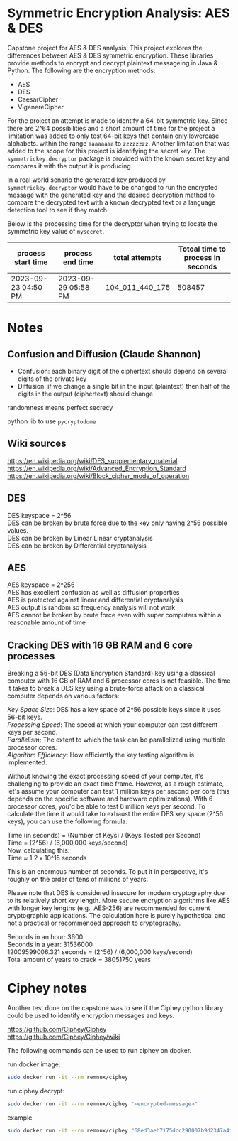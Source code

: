 # Symmetric Encryption Analysis: AES & DES

Capstone project for AES & DES analysis. This project explores the differences between AES & DES symmetric encryption. These libraries provide methods to encrypt and decrypt plaintext messageing in Java & Python. The following are the encryption methods:

- AES
- DES
- CaesarCipher
- VigenereCipher

For the project an attempt is made to identify a 64-bit symmetric key. Since there are 2^64 possibilities and a short amount of time for the project a limitation was added to only test 64-bit keys that contain only lowercase alphabets. within the range `aaaaaaaa` to `zzzzzzzz`. Another limitation that was added to the scope for this project is identifying the secret key. The `symmetrickey.decryptor` package is provided with the known secret key and compares it with the output it is producing. 

In a real world senario the generated key produced by `symmetrickey.decryptor` would have to be changed to run the encrypted message with the generated key and the desired decryption method to compare the decrypted text with a known decrypted text or a language detection tool to see if they match.

Below is the processing time for the decryptor when trying to locate the symmetric key value of `mysecret`.

|process start time |process end time   |total attempts |Totoal time to process in seconds|
|-------------------|-------------------|---------------|---------------------------------|
|2023-09-23 04:50 PM|2023-09-29 05:58 PM|104_011_440_175|508457                           |


# Notes
## Confusion and Diffusion (Claude Shannon)
  - Confusion: each binary digit of the ciphertext should depend on several digits of the private key
  - Diffusion: if we change a single bit in the input (plaintext) then half of the digits in the output (ciphertext) should change

randomness means perfect secrecy 

python lib to use `pycryptodome`

## Wiki sources
https://en.wikipedia.org/wiki/DES_supplementary_material \
https://en.wikipedia.org/wiki/Advanced_Encryption_Standard \
https://en.wikipedia.org/wiki/Block_cipher_mode_of_operation 

## DES

DES keyspace = 2^56 \
DES can be broken by brute force due to the key only having 2^56 possible values. \
DES can be broken by Linear Linear cryptanalysis \
DES can be broken by Differential cryptanalysis 


## AES

AES keyspace = 2^256 \
AES has excellent confusion as well as diffusion properties \
AES is protected against linear and differential cryptanalysis \
AES output is random so frequency analysis will not work \
AES cannot be broken by brute force even with super computers within a reasonable amount of time




## Cracking DES with  16 GB RAM and  6 core processes

Breaking a 56-bit DES (Data Encryption Standard) key using a classical computer with 16 GB of RAM and 6 processor cores is not feasible.
The time it takes to break a DES key using a brute-force attack on a classical computer depends on various factors:

*Key Space Size*: DES has a key space of 2^56 possible keys since it uses 56-bit keys. \
*Processing Speed*: The speed at which your computer can test different keys per second. \
*Parallelism*: The extent to which the task can be parallelized using multiple processor cores. \
*Algorithm Efficiency*: How efficiently the key testing algorithm is implemented.

Without knowing the exact processing speed of your computer, it's challenging to provide an exact time frame. However, as a rough estimate, 
let's assume your computer can test 1 million keys per second per core (this depends on the specific software and hardware optimizations). 
With 6 processor cores, you'd be able to test 6 million keys per second.
To calculate the time it would take to exhaust the entire DES key space (2^56 keys), you can use the following formula:

Time (in seconds) = (Number of Keys) / (Keys Tested per Second) \
Time = (2^56) / (6,000,000 keys/second) \
Now, calculating this: \
Time ≈ 1.2 x 10^15 seconds

This is an enormous number of seconds. To put it in perspective, it's roughly on the order of tens of millions of years.

Please note that DES is considered insecure for modern cryptography due to its relatively short key length. More secure encryption algorithms like AES with longer key lengths (e.g., AES-256) 
are recommended for current cryptographic applications. 
The calculation here is purely hypothetical and not a practical or recommended approach to cryptography.


Seconds in an hour: 3600 \
Seconds in a year: 31536000 \
12009599006.321 seconds = (2^56) / (6,000,000 keys/second) \
Total amount of years to crack = 38051750 years

# Ciphey notes
Another test done on the capstone was to see if the Ciphey python library could be used to identify encryption messages and keys.

https://github.com/Ciphey/Ciphey \
https://github.com/Ciphey/Ciphey/wiki

The following commands can be used to run ciphey on docker.

run docker image:
``` bash
sudo docker run -it --rm remnux/ciphey
```


run ciphey decrypt:
``` bash
sudo docker run -it --rm remnux/ciphey "<encrypted-message>"
```

example
``` bash
sudo docker run -it --rm remnux/ciphey "68ed3aeb7175dcc290007b9d2347a4fd0b6463b7a0ea1e7b91b47d8e4c822fff"
```